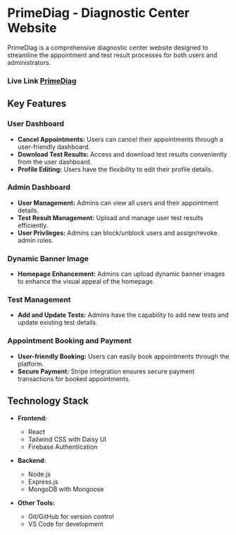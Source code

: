 # PrimeDiag - Diagnostic Center Website

PrimeDiag is a comprehensive diagnostic center website designed to streamline the appointment and test result processes for both users and administrators.

### Live Link [PrimeDiag](https://diagnostic-center-7d0eb.web.app/)

## Key Features

### User Dashboard

- **Cancel Appointments:** Users can cancel their appointments through a user-friendly dashboard.
- **Download Test Results:** Access and download test results conveniently from the user dashboard.
- **Profile Editing:** Users have the flexibility to edit their profile details.

### Admin Dashboard

- **User Management:** Admins can view all users and their appointment details.
- **Test Result Management:** Upload and manage user test results efficiently.
- **User Privileges:** Admins can block/unblock users and assign/revoke admin roles.

### Dynamic Banner Image

- **Homepage Enhancement:** Admins can upload dynamic banner images to enhance the visual appeal of the homepage.

### Test Management

- **Add and Update Tests:** Admins have the capability to add new tests and update existing test details.

### Appointment Booking and Payment

- **User-friendly Booking:** Users can easily book appointments through the platform.
- **Secure Payment:** Stripe integration ensures secure payment transactions for booked appointments.

## Technology Stack

- **Frontend:**

  - React
  - Tailwind CSS with Daisy UI
  - Firebase Authentication

- **Backend:**

  - Node.js
  - Express.js
  - MongoDB with Mongoose

- **Other Tools:**
  - Git/GitHub for version control
  - VS Code for development

